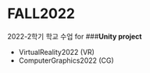 # FALL2022
2022-2학기 학교 수업 for ###**Unity project**

- VirtualReality2022 (VR)
- ComputerGraphics2022 (CG)
